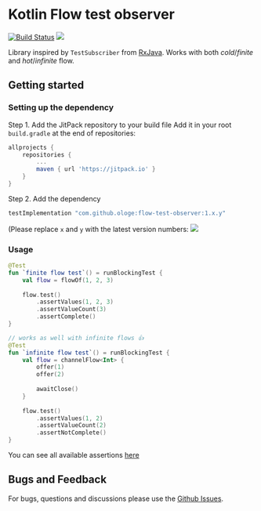 # Kotlin Flow test observer
[![Build Status](https://travis-ci.org/ologe/flow-test-observer.svg?branch=master)](https://travis-ci.org/ologe/flow-test-observer)
[![](https://jitpack.io/v/ologe/flow-test-observer.svg)](https://jitpack.io/#flow-test-observer)

Library inspired by `TestSubscriber` from [RxJava](https://github.com/ReactiveX/RxJava). 
Works with both *cold*/*finite* and *hot*/*infinite* flow.

## Getting started

### Setting up the dependency
Step 1. Add the JitPack repository to your build file
Add it in your root `build.gradle` at the end of repositories:
```groovy
allprojects {
    repositories {
        ...
        maven { url 'https://jitpack.io' }
    }
}
```
Step 2. Add the dependency

```groovy
testImplementation "com.github.ologe:flow-test-observer:1.x.y"
```
(Please replace `x` and `y` with the latest version numbers: [![](https://jitpack.io/v/ologe/flow-test-observer.svg)](https://jitpack.io/#flow-test-observer)

### Usage

```kotlin
@Test
fun `finite flow test`() = runBlockingTest {
    val flow = flowOf(1, 2, 3)   
      
    flow.test()
        .assertValues(1, 2, 3)
        .assertValueCount(3)
        .assertComplete()
}

// works as well with infinite flows 👍
@Test
fun `infinite flow test`() = runBlockingTest {
    val flow = channelFlow<Int> {
        offer(1)
        offer(2)
        
        awaitClose()
    }
    
    flow.test()
        .assertValues(1, 2)
        .assertValueCount(2)
        .assertNotComplete()
}
```



You can see all available assertions [here](https://github.com/ologe/flow-test-observer/blob/master/src/main/kotlin/dev/olog/flow/test/observer/FlowTestCollector.kt)

## Bugs and Feedback
For bugs, questions and discussions please use the [Github Issues](https://github.com/ologe/flow-test-observer/issues).